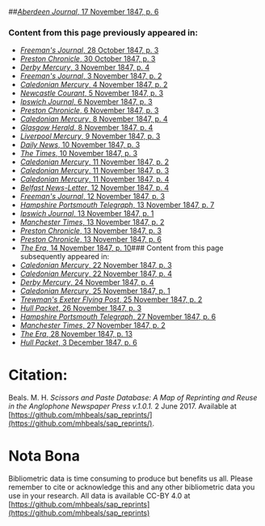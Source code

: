 ##[*Aberdeen Journal*, 17 November 1847, p. 6](https://mhbeals.github.io/sap_html/Aberdeen-Journal/Aberdeen-Journal-17-November-1847-p-6)

### Content from this page previously appeared in:
+ [*Freeman's Journal*, 28 October 1847, p. 3](https://mhbeals.github.io/sap_html/Freeman's-Journal/Freeman's-Journal-28-October-1847-p-3)
+ [*Preston Chronicle*, 30 October 1847, p. 3](https://mhbeals.github.io/sap_html/Preston-Chronicle/Preston-Chronicle-30-October-1847-p-3)
+ [*Derby Mercury*, 3 November 1847, p. 4](https://mhbeals.github.io/sap_html/Derby-Mercury/Derby-Mercury-3-November-1847-p-4)
+ [*Freeman's Journal*, 3 November 1847, p. 2](https://mhbeals.github.io/sap_html/Freeman's-Journal/Freeman's-Journal-3-November-1847-p-2)
+ [*Caledonian Mercury*, 4 November 1847, p. 2](https://mhbeals.github.io/sap_html/Caledonian-Mercury/Caledonian-Mercury-4-November-1847-p-2)
+ [*Newcastle Courant*, 5 November 1847, p. 3](https://mhbeals.github.io/sap_html/Newcastle-Courant/Newcastle-Courant-5-November-1847-p-3)
+ [*Ipswich Journal*, 6 November 1847, p. 3](https://mhbeals.github.io/sap_html/Ipswich-Journal/Ipswich-Journal-6-November-1847-p-3)
+ [*Preston Chronicle*, 6 November 1847, p. 3](https://mhbeals.github.io/sap_html/Preston-Chronicle/Preston-Chronicle-6-November-1847-p-3)
+ [*Caledonian Mercury*, 8 November 1847, p. 4](https://mhbeals.github.io/sap_html/Caledonian-Mercury/Caledonian-Mercury-8-November-1847-p-4)
+ [*Glasgow Herald*, 8 November 1847, p. 4](https://mhbeals.github.io/sap_html/Glasgow-Herald/Glasgow-Herald-8-November-1847-p-4)
+ [*Liverpool Mercury*, 9 November 1847, p. 3](https://mhbeals.github.io/sap_html/Liverpool-Mercury/Liverpool-Mercury-9-November-1847-p-3)
+ [*Daily News*, 10 November 1847, p. 3](https://mhbeals.github.io/sap_html/Daily-News/Daily-News-10-November-1847-p-3)
+ [*The Times*, 10 November 1847, p. 3](https://mhbeals.github.io/sap_html/The-Times/The-Times-10-November-1847-p-3)
+ [*Caledonian Mercury*, 11 November 1847, p. 2](https://mhbeals.github.io/sap_html/Caledonian-Mercury/Caledonian-Mercury-11-November-1847-p-2)
+ [*Caledonian Mercury*, 11 November 1847, p. 3](https://mhbeals.github.io/sap_html/Caledonian-Mercury/Caledonian-Mercury-11-November-1847-p-3)
+ [*Caledonian Mercury*, 11 November 1847, p. 4](https://mhbeals.github.io/sap_html/Caledonian-Mercury/Caledonian-Mercury-11-November-1847-p-4)
+ [*Belfast News-Letter*, 12 November 1847, p. 4](https://mhbeals.github.io/sap_html/Belfast-News-Letter/Belfast-News-Letter-12-November-1847-p-4)
+ [*Freeman's Journal*, 12 November 1847, p. 3](https://mhbeals.github.io/sap_html/Freeman's-Journal/Freeman's-Journal-12-November-1847-p-3)
+ [*Hampshire Portsmouth Telegraph*, 13 November 1847, p. 7](https://mhbeals.github.io/sap_html/Hampshire-Portsmouth-Telegraph/Hampshire-Portsmouth-Telegraph-13-November-1847-p-7)
+ [*Ipswich Journal*, 13 November 1847, p. 1](https://mhbeals.github.io/sap_html/Ipswich-Journal/Ipswich-Journal-13-November-1847-p-1)
+ [*Manchester Times*, 13 November 1847, p. 2](https://mhbeals.github.io/sap_html/Manchester-Times/Manchester-Times-13-November-1847-p-2)
+ [*Preston Chronicle*, 13 November 1847, p. 3](https://mhbeals.github.io/sap_html/Preston-Chronicle/Preston-Chronicle-13-November-1847-p-3)
+ [*Preston Chronicle*, 13 November 1847, p. 6](https://mhbeals.github.io/sap_html/Preston-Chronicle/Preston-Chronicle-13-November-1847-p-6)
+ [*The Era*, 14 November 1847, p. 10](https://mhbeals.github.io/sap_html/The-Era/The-Era-14-November-1847-p-10)### Content from this page subsequently appeared in:
+ [*Caledonian Mercury*, 22 November 1847, p. 3](https://mhbeals.github.io/sap_html/Caledonian-Mercury/Caledonian-Mercury-22-November-1847-p-3)
+ [*Caledonian Mercury*, 22 November 1847, p. 4](https://mhbeals.github.io/sap_html/Caledonian-Mercury/Caledonian-Mercury-22-November-1847-p-4)
+ [*Derby Mercury*, 24 November 1847, p. 4](https://mhbeals.github.io/sap_html/Derby-Mercury/Derby-Mercury-24-November-1847-p-4)
+ [*Caledonian Mercury*, 25 November 1847, p. 1](https://mhbeals.github.io/sap_html/Caledonian-Mercury/Caledonian-Mercury-25-November-1847-p-1)
+ [*Trewman's Exeter Flying Post*, 25 November 1847, p. 2](https://mhbeals.github.io/sap_html/Trewman's-Exeter-Flying-Post/Trewman's-Exeter-Flying-Post-25-November-1847-p-2)
+ [*Hull Packet*, 26 November 1847, p. 3](https://mhbeals.github.io/sap_html/Hull-Packet/Hull-Packet-26-November-1847-p-3)
+ [*Hampshire Portsmouth Telegraph*, 27 November 1847, p. 6](https://mhbeals.github.io/sap_html/Hampshire-Portsmouth-Telegraph/Hampshire-Portsmouth-Telegraph-27-November-1847-p-6)
+ [*Manchester Times*, 27 November 1847, p. 2](https://mhbeals.github.io/sap_html/Manchester-Times/Manchester-Times-27-November-1847-p-2)
+ [*The Era*, 28 November 1847, p. 13](https://mhbeals.github.io/sap_html/The-Era/The-Era-28-November-1847-p-13)
+ [*Hull Packet*, 3 December 1847, p. 6](https://mhbeals.github.io/sap_html/Hull-Packet/Hull-Packet-3-December-1847-p-6)
                    
# Citation: 

Beals. M. H. *Scissors and Paste Database: A Map of Reprinting and Reuse in the Anglophone Newspaper Press v.1.0.1.* 2 June 2017. Available at [https://github.com/mhbeals/sap_reprints/](https://github.com/mhbeals/sap_reprints/). 
                    
# Nota Bona

Bibliometric data is time consuming to produce but benefits us all. Please remember to cite or acknowledge this and any other bibliometric data you use in your research. All data is available CC-BY 4.0 at [https://github.com/mhbeals/sap_reprints](https://github.com/mhbeals/sap_reprints)